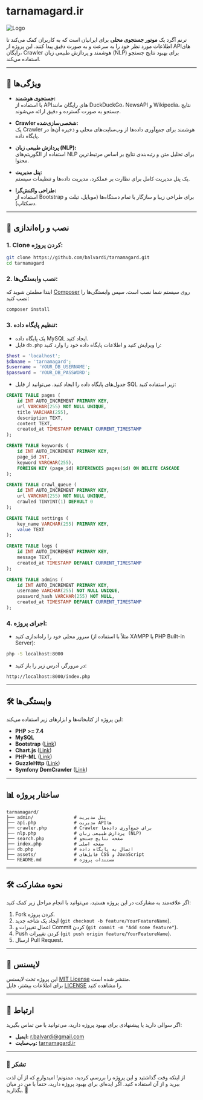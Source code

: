 # tarnamagard.ir

![Logo](https://via.placeholder.com/150) <!-- لوگوی پروژه را جایگزین کنید -->

ترنم آگرد یک **موتور جستجوی محلی** برای ایرانیان است که به کاربران کمک می‌کند تا اطلاعات مورد نظر خود را به سرعت و به صورت دقیق پیدا کنند. این پروژه از API‌های رایگان، Crawler هوشمند و پردازش طبیعی زبان (NLP) برای بهبود نتایج جستجو استفاده می‌کند.

---

## 🌟 ویژگی‌ها

- **جستجوی هوشمند:**  
  با استفاده از API‌های رایگان مانند DuckDuckGo، NewsAPI و Wikipedia، نتایج جستجو به صورت گسترده و دقیق ارائه می‌شوند.

- **Crawler شخصی‌سازی‌شده:**  
  یک Crawler هوشمند برای جمع‌آوری داده‌ها از وب‌سایت‌های محلی و ذخیره آن‌ها در پایگاه داده.

- **پردازش طبیعی زبان (NLP):**  
  استفاده از الگوریتم‌های NLP برای تحلیل متن و رتبه‌بندی نتایج بر اساس مرتبط‌ترین محتوا.

- **پنل مدیریت:**  
  یک پنل مدیریت کامل برای نظارت بر عملکرد، مدیریت داده‌ها و تنظیمات سیستم.

- **طراحی واکنش‌گرا:**  
  استفاده از Bootstrap برای طراحی زیبا و سازگار با تمام دستگاه‌ها (موبایل، تبلت و دسکتاپ).

---

## 🚀 نصب و راه‌اندازی

### 1. Clone کردن پروژه:
```bash
git clone https://github.com/balvardi/tarnamagard.git
cd tarnamagard
```

### 2. نصب وابستگی‌ها:
ابتدا مطمئن شوید که [Composer](https://getcomposer.org/) روی سیستم شما نصب است. سپس وابستگی‌ها را نصب کنید:
```bash
composer install
```

### 3. تنظیم پایگاه داده:
- یک پایگاه داده MySQL ایجاد کنید.
- فایل `db.php` را ویرایش کنید و اطلاعات پایگاه داده خود را وارد کنید:
```php
$host = 'localhost';
$dbname = 'tarnamagard';
$username = 'YOUR_DB_USERNAME';
$password = 'YOUR_DB_PASSWORD';
```

- جدول‌های پایگاه داده را ایجاد کنید. می‌توانید از فایل SQL زیر استفاده کنید:
```sql
CREATE TABLE pages (
    id INT AUTO_INCREMENT PRIMARY KEY,
    url VARCHAR(255) NOT NULL UNIQUE,
    title VARCHAR(255),
    description TEXT,
    content TEXT,
    created_at TIMESTAMP DEFAULT CURRENT_TIMESTAMP
);

CREATE TABLE keywords (
    id INT AUTO_INCREMENT PRIMARY KEY,
    page_id INT,
    keyword VARCHAR(255),
    FOREIGN KEY (page_id) REFERENCES pages(id) ON DELETE CASCADE
);

CREATE TABLE crawl_queue (
    id INT AUTO_INCREMENT PRIMARY KEY,
    url VARCHAR(255) NOT NULL UNIQUE,
    crawled TINYINT(1) DEFAULT 0
);

CREATE TABLE settings (
    key_name VARCHAR(255) PRIMARY KEY,
    value TEXT
);

CREATE TABLE logs (
    id INT AUTO_INCREMENT PRIMARY KEY,
    message TEXT,
    created_at TIMESTAMP DEFAULT CURRENT_TIMESTAMP
);

CREATE TABLE admins (
    id INT AUTO_INCREMENT PRIMARY KEY,
    username VARCHAR(255) NOT NULL UNIQUE,
    password_hash VARCHAR(255) NOT NULL,
    created_at TIMESTAMP DEFAULT CURRENT_TIMESTAMP
);
```

### 4. اجرای پروژه:
- سرور محلی خود را راه‌اندازی کنید (مثلاً با استفاده از XAMPP یا PHP Built-in Server):
```bash
php -S localhost:8000
```
- در مرورگر، آدرس زیر را باز کنید:
```
http://localhost:8000/index.php
```

---

## 🛠️ وابستگی‌ها

این پروژه از کتابخانه‌ها و ابزارهای زیر استفاده می‌کند:

- **PHP >= 7.4**
- **MySQL**
- **Bootstrap** ([Link](https://getbootstrap.com/))
- **Chart.js** ([Link](https://www.chartjs.org/))
- **PHP-ML** ([Link](https://php-ml.readthedocs.io/))
- **GuzzleHttp** ([Link](https://docs.guzzlephp.org/))
- **Symfony DomCrawler** ([Link](https://symfony.com/doc/current/components/dom_crawler.html))

---

## 📊 ساختار پروژه

```
tarnamagard/
├── admin/               # پنل مدیریت
├── api.php              # مدیریت API‌ها
├── crawler.php          # Crawler برای جمع‌آوری داده‌ها
├── nlp.php              # پردازش طبیعی زبان (NLP)
├── search.php           # صفحه نتایج جستجو
├── index.php            # صفحه اصلی
├── db.php               # اتصال به پایگاه داده
├── assets/              # فایل‌های CSS و JavaScript
└── README.md            # مستندات پروژه
```

---

## 🛠️ نحوه مشارکت

اگر علاقه‌مند به مشارکت در این پروژه هستید، می‌توانید با انجام مراحل زیر کمک کنید:

1. Fork کردن پروژه.
2. ایجاد یک شاخه جدید (`git checkout -b feature/YourFeatureName`).
3. اعمال تغییرات و Commit کردن (`git commit -m "Add some feature"`).
4. Push کردن تغییرات (`git push origin feature/YourFeatureName`).
5. ارسال Pull Request.

---

## 📜 لایسنس

این پروژه تحت لایسنس [MIT License](https://opensource.org/licenses/MIT) منتشر شده است.  
برای اطلاعات بیشتر، فایل [LICENSE](LICENSE) را مشاهده کنید.

---

## 📧 ارتباط

اگر سوالی دارید یا پیشنهادی برای بهبود پروژه دارید، می‌توانید با من تماس بگیرید:

- **ایمیل:** r.balvardi@gmail.com
- **وب‌سایت:** [tarnamagard.ir](https://tarnamagard.ir)

---

### 🌟 تشکر
از اینکه وقت گذاشتید و این پروژه را بررسی کردید، ممنونم! امیدوارم که از آن لذت ببرید و از آن استفاده کنید. اگر ایده‌ای برای بهبود پروژه دارید، حتماً با من در میان بگذارید. 🚀
